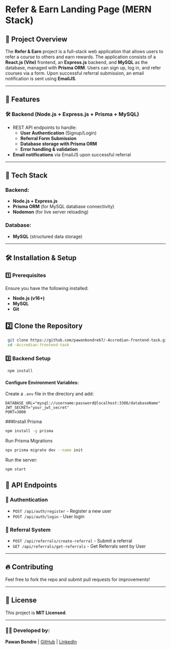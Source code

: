 # Refer & Earn Landing Page (MERN Stack)

## 📌 Project Overview

The **Refer & Earn** project is a full-stack web application that allows users to refer a course to others and earn rewards. The application consists of a **React.js (Vite)** frontend, an **Express.js** backend, and **MySQL** as the database, managed with **Prisma ORM**. Users can sign up, log in, and refer courses via a form. Upon successful referral submission, an email notification is sent using **EmailJS**.

---

## 🚀 Features


### 🛠 Backend (Node.js + Express.js + Prisma + MySQL)

- REST API endpoints to handle:
  - **User Authentication** (Signup/Login)
  - **Referral Form Submission**
  - **Database storage with Prisma ORM**
  - **Error handling & validation**
- **Email notifications** via EmailJS upon successful referral

---

## 📂 Tech Stack

### Backend:

- **Node.js + Express.js**
- **Prisma ORM** (for MySQL database connectivity)
- **Nodemon** (for live server reloading)

### Database:

- **MySQL** (structured data storage)

---

## 🛠 Installation & Setup

### 1️⃣ Prerequisites

Ensure you have the following installed:

- **Node.js (v16+)**
- **MySQL**
- **Git**

 ## 2️⃣ Clone the Repository

```sh
 git clone https://github.com/pawanbondre67/-Accredian-frontend-task.git
 cd -Accredian-frontend-task
```


### 3️⃣ Backend Setup

```sh
 npm install
```
#### Configure Environment Variables:

Create a `.env` file in the  directory and add:

```env
DATABASE_URL="mysql://username:password@localhost:3306/databaseName"
JWT_SECRET="your_jwt_secret"
PORT=3000
```

###Install Prisma

```sh
npm install -g prisma
```

Run Prisma Migrations
```sh
npx prisma migrate dev --name init
```

Run the server:

```sh
npm start
```


## 📌 API Endpoints

### 🔑 Authentication

- `POST /api/auth/register` - Register a new user
- `POST /api/auth/login` - User login

### 📩 Referral System

- `POST /api/referrals/create-referral` - Submit a referral
- `GET /api/referrals/get-referrals` - Get Referrals sent by User

---

## 🔥 Contributing

Feel free to fork the repo and submit pull requests for improvements!

---

## 📜 License

This project is **MIT Licensed**.

---

### 👨‍💻 Developed by:

**Pawan Bondre** | [GitHub](https://github.com/pawanbondre67) | [LinkedIn](https://linkedin.com/in/pawan-bondre-62621243)


